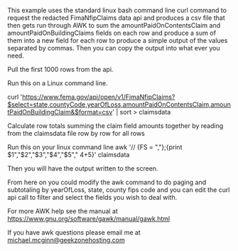 This example uses the standard linux bash command line curl command to request the redacted FimaNfipClaims data api and produces a csv file that
then gets run through AWK to sum the amountPaidOnContentsClaim and amountPaidOnBuildingClaims fields on each row and produce a
sum of them into a new field for each row to produce a simple output of the values separated by commas. Then you can copy the output into what ever you need.

Pull the first 1000 rows from the api.

Run this on a Linux command line.

curl 'https://www.fema.gov/api/open/v1/FimaNfipClaims?$select=state,countyCode,yearOfLoss,amountPaidOnContentsClaim,amountPaidOnBuildingClaim&$format=csv' | sort > claimsdata

Calculate row totals summing the claim field amounts together by reading from the claimsdata file row by row for all rows

Run this on your linux command line
awk '// {FS = ","};{print $1","$2","$3","$4","$5"," $4+$5}' claimsdata

Then you will have the output written to the screen.

From here on you could modify the awk command to do paging and subtotaling by yearOfLoss, state, county fips code and you can edit the curl api call to filter and select the fields you wish to deal with.

For more AWK help see the manual at
https://www.gnu.org/software/gawk/manual/gawk.html

If you have awk questions please email me at michael.mcginn@geekzonehosting.com
